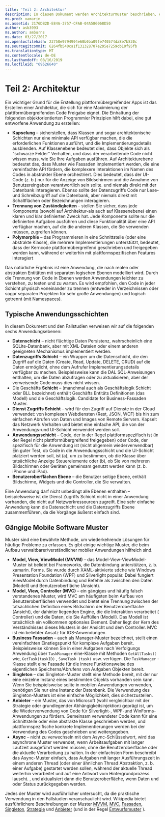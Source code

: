 ```yaml
---
title: 'Teil 2: Architektur'
description: In diesem Dokument werden Architekturmuster beschrieben, die zum entwickeln plattformübergreifender Anwendungen hilfreich sind. Es werden typische Anwendungsebenen (Datenschicht, Datenzugriffs Schicht usw.) und gängige Mobile Software Muster (MVVM, MVC usw.) erläutert.
ms.prod: xamarin
ms.assetid: 2176DB2D-E84A-3757-CFAB-04A586068D50
author: asb3993
ms.author: amburns
ms.date: 03/27/2017
ms.openlocfilehash: 23758e9794904e60b0ba09fe740574da8e7b830c
ms.sourcegitcommit: 6264fb540ca1f131328707e295e7259cb10f95fb
ms.translationtype: MT
ms.contentlocale: de-DE
ms.lasthandoff: 08/16/2019
ms.locfileid: "69526640"
---
```

# <a name="part-2---architecture"></a>Teil 2: Architektur

Ein wichtiger Grund für die Erstellung plattformübergreifender Apps ist das Erstellen einer Architektur, die sich für eine Maximierung der plattformübergreifenden Code Freigabe eignet. Die Einhaltung der folgenden objektorientierten Programmier Prinzipien hilft dabei, eine gut entworfene Anwendung zu erstellen:

- **Kapselung** – sicherstellen, dass Klassen und sogar architektonische Schichten nur eine minimale API verfügbar machen, die die erforderlichen Funktionen ausführt, und die Implementierungsdetails ausblenden. Auf Klassenebene bedeutet dies, dass Objekte sich als "schwarze Felder" Verhalten, und dass der verarbeitende Code nicht wissen muss, wie Sie Ihre Aufgaben ausführen. Auf Architekturebene bedeutet das, dass Muster wie Fassaden implementiert werden, die eine vereinfachte API fördern, die komplexere Interaktionen im Namen des Codes in abstrakter Ebene orchestriert. Dies bedeutet, dass der UI-Code (z. b.) nur für die Anzeige von Bildschirmen und die Annahme von Benutzereingaben verantwortlich sein sollte. und niemals direkt mit der Datenbank interagieren. Ebenso sollte der Datenzugriffs Code nur Lese-und Schreibzugriff auf die Datenbank, aber niemals direkt mit Schaltflächen oder Bezeichnungen interagieren.
- **Trennung von Zuständigkeiten** – stellen Sie sicher, dass jede Komponente (sowohl auf Architektur-als auch auf Klassenebene) einen klaren und klar definierten Zweck hat. Jede Komponente sollte nur die definierten Aufgaben ausführen und diese Funktionalität über eine API verfügbar machen, auf die die anderen Klassen, die Sie verwenden müssen, zugreifen können.
- **Polymorphie** – das Programmieren in eine Schnittstelle (oder eine abstrakte Klasse), die mehrere Implementierungen unterstützt, bedeutet, dass der Kerncode plattformübergreifend geschrieben und freigegeben werden kann, während er weiterhin mit plattformspezifischen Features interagiert


Das natürliche Ergebnis ist eine Anwendung, die nach realen oder abstrakten Entitäten mit separaten logischen Ebenen modelliert wird. Durch die Trennung von Code in Ebenen werden Anwendungen leichter zu verstehen, zu testen und zu warten. Es wird empfohlen, den Code in jeder Schicht physisch voneinander zu trennen (entweder in Verzeichnissen oder sogar separaten Projekten für sehr große Anwendungen) und logisch getrennt (mit Namespaces).

 <a name="Typical_Application_Layers" />


## <a name="typical-application-layers"></a>Typische Anwendungsschichten

In diesem Dokument und den Fallstudien verweisen wir auf die folgenden sechs Anwendungsebenen:

- **Datenschicht** – nicht flüchtige Daten Persistenz, wahrscheinlich eine SQLite-Datenbank, aber mit XML-Dateien oder einem anderen geeigneten Mechanismus implementiert werden.
- **Datenzugriffs Schicht** – ein Wrapper um die Datenschicht, die den Zugriff auf die Daten (Create, Read, Update, DELETE, CRUD) auf die Daten ermöglicht, ohne dem Aufrufer Implementierungsdetails verfügbar zu machen. Beispielsweise kann die DAL SQL-Anweisungen enthalten, um die Daten abzufragen oder zu aktualisieren, aber der verweisende Code muss dies nicht wissen.
- Die Geschäfts **Schicht** – (manchmal auch als Geschäftslogik Schicht oder BLL bezeichnet) enthält Geschäfts Entitäts Definitionen (das Modell) und die Geschäftslogik. Candidate for Business-Fassaden Muster.
- **Dienst Zugriffs Schicht** – wird für den Zugriff auf Dienste in der Cloud verwendet: von komplexen Webdiensten (Rest, JSON, WCF) bis hin zum einfachen Abrufen von Daten und Images von Remote Servern. Kapselt das Netzwerk Verhalten und bietet eine einfache API, die von der Anwendungs-und UI-Schicht verwendet werden soll.
- **Anwendungsschicht** – Code, der in der Regel plattformspezifisch ist (in der Regel nicht plattformübergreifend freigegeben) oder Code, der spezifisch für die Anwendung ist (nicht allgemein wiederverwendbar) Ein guter Test, ob Code in die Anwendungsschicht und die UI-Schicht platziert werden soll, ist (a), um zu bestimmen, ob die Klasse über tatsächliche Anzeige Steuerelemente oder (b), ob Sie von mehreren Bildschirmen oder Geräten gemeinsam genutzt werden kann (z. b. iPhone und iPad).
- **Benutzeroberflächen Ebene** – die Benutzer seitige Ebene, enthält Bildschirme, Widgets und die Controller, die Sie verwalten.


Eine Anwendung darf nicht unbedingt alle Ebenen enthalten – beispielsweise ist die Dienst Zugriffs Schicht nicht in einer Anwendung vorhanden, die nicht auf Netzwerkressourcen zugreift. Eine sehr einfache Anwendung kann die Datenschicht und die Datenzugriffs Ebene zusammenführen, da die Vorgänge äußerst einfach sind.

 <a name="Common_Mobile_Software_Patterns" />


## <a name="common-mobile-software-patterns"></a>Gängige Mobile Software Muster

Muster sind eine bewährte Methode, um wiederkehrende Lösungen für häufige Probleme zu erfassen. Es gibt einige wichtige Muster, die beim Aufbau verwaltbarer/verständlicher mobiler Anwendungen hilfreich sind.

- **Model, View, ViewModel (MVVM)** – das Model-View-ViewModel-Muster ist beliebt bei Frameworks, die Datenbindung unterstützen, z. b. xamarin. Forms. Sie wurde durch XAML-aktivierte sdche wie Windows Presentation Foundation (WPF) und Silverlight populär. Dabei fungiert ViewModel durch Datenbindung und Befehle als zwischen den Daten (Modell) und Benutzeroberfläche (Ansicht).
- **Model, View, Controller (MVC)** – ein gängiges und häufig falsch verstandenes Muster, wird MVC am häufigsten beim Aufbau von Benutzeroberflächen verwendet und bietet eine Trennung zwischen der tatsächlichen Definition eines Bildschirm der Benutzeroberfläche (Ansicht), der dahinter liegenden Engine, die die Interaktion verarbeitet ( Controller) und die Daten, die Sie Auffüllen (Modell). Das Modell ist tatsächlich ein vollkommen optionales Element. Daher liegt der Kern des Verständnisses dieses Musters in der Ansicht und dem Controller. MVC ist ein beliebter Ansatz für IOS-Anwendungen.
- **Business Fassaden** – auch als Manager-Muster bezeichnet, stellt einen vereinfachten Einstiegspunkt für komplexe Aufgaben bereit. Beispielsweise können Sie in einer Aufgaben nach Verfolgungs Anwendung über `TaskManager` eine-Klasse mit Methoden `GetAllTasks()` wie, `GetTask(taskID)` , `SaveTask (task)` usw. verfügen. Die `TaskManager` -Klasse stellt eine Fassade für die innere Funktionsweise des eigentlichen Speicherns/Abrufens von Aufgaben Objekten bereit.
- **Singleton** – das Singleton-Muster stellt eine Methode bereit, mit der nur eine einzelne Instanz eines bestimmten Objekts vorhanden sein kann. Wenn Sie beispielsweise sqlite in mobilen Anwendungen verwenden, benötigen Sie nur eine Instanz der Datenbank. Die Verwendung des Singleton-Musters ist eine einfache Möglichkeit, dies sicherzustellen.
- **Anbieter** – ein Muster, das von Microsoft (wohl vergleichbar mit der Strategie oder grundlegender Abhängigkeitsinjektion) geprägt ist, um die Wiederverwendung von Code für Silverlight-, WPF-und WinForms-Anwendungen zu fördern. Gemeinsam verwendeter Code kann für eine Schnittstelle oder eine abstrakte Klasse geschrieben werden, und plattformspezifische konkrete Implementierungen werden bei der Verwendung des Codes geschrieben und weitergegeben.
- **Async** – nicht zu verwechseln mit dem Async-Schlüsselwort, wird das asynchrone Muster verwendet, wenn Arbeitsaufgaben mit langer Laufzeit ausgeführt werden müssen, ohne die Benutzeroberfläche oder die aktuelle Verarbeitung zu halten. In der einfachsten Form beschreibt das Async-Muster einfach, dass Aufgaben mit langer Ausführungszeit in einem anderen Thread (oder einer ähnlichen Thread Abstraktion, z. b. einer Aufgabe) gestartet werden sollen, während der aktuelle Thread weiterhin verarbeitet und auf eine Antwort vom Hintergrundprozess lauscht. , und aktualisiert dann die Benutzeroberfläche, wenn Daten und oder Status zurückgegeben werden.


Jedes der Muster wird ausführlicher untersucht, da die praktische Verwendung in den Fallstudien veranschaulicht wird. Wikipedia bietet ausführlichere Beschreibungen der Muster [MVVM](https://en.wikipedia.org/wiki/Model–view–viewmodel), [MVC](https://en.wikipedia.org/wiki/Model–view–controller), [Fassaden](https://en.wikipedia.org/wiki/Facade_pattern), [Singleton](https://en.wikipedia.org/wiki/Singleton_pattern), [Strategie](https://en.wikipedia.org/wiki/Strategy_pattern) und [Anbieter](https://en.wikipedia.org/wiki/Provider_model) (und in der Regel [Entwurfsmuster](https://en.wikipedia.org/wiki/Design_Patterns) ).
